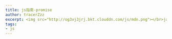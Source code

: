 ```yaml
---
title: js指南-promise  
author: tracerZzz 
excerpt: <img src="http://og3vj3jrj.bkt.clouddn.com/js/mdn.png"></br>javascript promise
tags: 
- js
---
```


